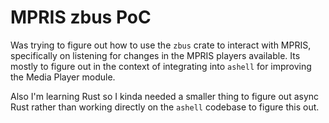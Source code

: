 # MPRIS zbus PoC

Was trying to figure out how to use the `zbus` crate to interact with MPRIS, specifically on
listening for changes in the MPRIS players available. Its mostly to figure out in the context of
integrating into `ashell` for improving the Media Player module.

Also I'm learning Rust so I kinda needed a smaller thing to figure out async Rust rather than
working directly on the `ashell` codebase to figure this out.
